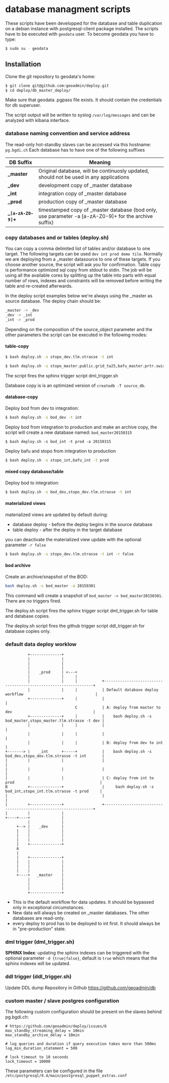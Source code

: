 database managment scripts
==========================
These scripts have been developped for the database and table duplication on a debian instance with postgresql-client package installed.
The scripts have to be executed with ``geodata`` user. To become geodata you have to type:
```bash
$ sudo su - geodata
```
## Installation
Clone the git repository to geodata's home:
```bash
$ git clone git@github.com:geoadmin/deploy.git
$ cd deploy/db_master_deploy/
```
Make sure that geodata .pgpass file exists. It should contain the credentials for db superuser.

The script output will be written to syslog ``/var/log/messages`` and can be analyzed with kibana interface.

### database naming convention and service address
The read-only hot-standby slaves can be accessed via this hostname: ``pg.bgdi.ch``
Each database has to have one of the following suffixes

DB Suffix    | Meaning
-------------|------------|
**_master** |  Original database, will be continuosly updated, should not be used in any applications |
**_dev**   | development copy of _master database  | 
**_int**   | integration copy of _master database | 
**_prod**  | production copy of _master database  | 
**_``[a-zA-Z0-9]``+** | timestamped copy of _master database (bod only, use parameter -a [a-zA-Z0-9]+ for the archive suffix) |

### copy databases and or tables (deploy.sh)
You can copy a comma delimited list of tables and/or database to one target. 
The following targets can be used ``dev int prod demo tile``. 
Normally we are deploying from a _master datasource to one of these targets. If you choose another source, the script will ask you for confirmation.
Table copy is performance optimized sql copy from stdout to stdin. 
The job will be using all the available cores by splitting up the table into  parts with equal number of rows, indexes and constraints will be removed before writing the table and re-created afterwards.

In the deploy script examples below we're always using the _master as source database. The deploy chain should be:
```bash
_master -> _dev
_dev -> _int
_int -> _prod
```

Depending on the composition of the source_object parameter and the other parameters the script can be executed in the following modes:

#### table-copy
```bash
$ bash deploy.sh -s stopo_dev.tlm.strasse -t int
```
```bash
$ bash deploy.sh -s stopo_master.public.grid_ta25,bafu_master.prtr.swissprtr -t dev
```
The script fires the sphinx trigger script dml_trigger.sh

Database copy is is an optimized version of ``createdb -T source_db``.

#### database-copy 
Deploy bod from dev to integration:
```bash
$ bash deploy.sh -s bod_dev -t int
```
Deploy bod from integration to production and make an archive copy, the script will create a new database named: ``bod_master20150315``
```
$ bash deploy.sh -s bod_int -t prod -a 20150315
```
Deploy bafu and stopo from integration to production
```bash
$ bash deploy.sh -s stopo_int,bafu_int -t prod
```

#### mixed copy database/table
Deploy bod to integration:
```bash
$ bash deploy.sh -s bod_dev,stopo_dev.tlm.strasse -t int
```

#### materialized views
materialized views are updated by default during:
* database deploy - before the deploy begins in the source database
* table deploy - after the deploy in the target database

you can deactivate the materialized view update with the optional parameter ``-r false``  

```bash
$ bash deploy.sh -s stopo_dev.tlm.strasse -t int -r false
```

#### bod archive
Create an archive/snapshot of the BOD:
```bash
bash deploy.sh -s bod_master -a 20150301
```
This command will create a snapshot of ``bod_master -> bod_master20150301``. 
There are no triggers fired.

The deploy.sh script fires the sphinx trigger script dml_trigger.sh for table and database copies.

The deploy.sh script fires the github trigger script ddl_trigger.sh for database copies only.

### default data deploy worklow
```
          +--------------+                                                                                    
          |              |                                                                                    
          |              |                                                                                    
          |              |                                                                                    
          |    _prod     | <---+                                                                              
          |              |     |                                                                              
          |              |     |           +-----------------------------------------------------------------+
          |              |     |           | Default database deploy workflow                                |
          +--------------+     |           |                                                                 |
                               C           | A: deploy from master to dev                                    |
          +--------------+     |           |    bash deploy.sh -s bod_master,stopo_master.tlm.strasse -t dev |
          |              |     |           |                                                                 |
          |              |     |           |                                                                 |
          |              |     |           | B: deploy from dev to int                                       |
+-------> |    _int      +-----+           |    bash deploy.sh -s bod_dev,stopo_dev.tlm.strasse -t int       |
|         |              |                 |                                                                 |
|         |              |                 |                                                                 |
|         |              |                 | C: deploy from int to prod                                      |
B         +--------------+                 |     bash deploy.sh -s bod_int,stopo_int.tlm.strasse -t prod     |
|                                          |                                                                 |
|         +--------------+                 +-----------------------------------------------------------------+
|         |              |                                                                                    
+----+----+              |                                                                                    
          |              |                                                                                    
     +--> |    _dev      |                                                                                    
     |    |              |                                                                                    
     |    |              |                                                                                    
     |    |              |                                                                                    
     |    +--------------+                                                                                    
     A                                                                                                        
     |                                                                                                        
     |    +--------------+                                                                                    
     |    |              |                                                                                    
     |    |              |                                                                                    
     |    |              |                                                                                    
     +----+   _master    |                                                                                    
          |              |                                                                                    
          |              |                                                                                    
          |              |                                                                                    
          +--------------+                                                                                    
```
* This is the default workflow for data updates. It should be bypassed only in exceptional circumstances. 
* New data will always be created on _master databases. The other databases are read-only. 
* every deploy to prod has to be deployed to int first. It should always be in "pre-production" state.

### dml trigger (dml_trigger.sh)
**SPHINX Index**: 
updating the sphinx indexes can be triggered with the optional parameter ``-d {true|false}``, default is ``true`` which means that the sphinx indexes will be updated.

### ddl trigger (ddl_trigger.sh)
Update DDL dump Repository in Github https://github.com/geoadmin/db

### custom master / slave postgres configuration
The following custom configuration should be present on the slaves behind pg.bgdi.ch:
```
# https://github.com/geoadmin/deploy/issues/6
max_standby_streaming_delay = 10min
max_standby_archive_delay = 10min

# log queries and duration if query execution takes more than 500ms
log_min_duration_statement = 500

# lock timeout to 10 seconds
lock_timeout = 10000

```

These parameters can be configured in the file ``/etc/postgresql/9.4/main/postgresql_puppet_extras.conf``
